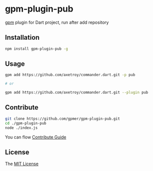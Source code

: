 # gpm-plugin-pub 

[gpm](https://github.com/gpmer/gpm.js) plugin for Dart project, run <pub get> after add repository

## Installation
```bash
npm install gpm-plugin-pub -g
```

## Usage

```bash
gpm add https://github.com/axetroy/commander.dart.git -p pub

# or

gpm add https://github.com/axetroy/commander.dart.git --plugin pub
```

## Contribute

```bash
git clone https://github.com/gpmer/gpm-plugin-pub.git
cd ./gpm-plugin-pub
node ./index.js
```

You can flow [Contribute Guide](https://github.com/gpmer/gpm-plugin-pub/blob/master/contributing.md)

## License

The [MIT License](https://github.com/gpmer/gpm-plugin-pub/blob/master/LICENSE)
